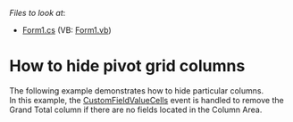 <!-- default file list -->
*Files to look at*:

* [Form1.cs](./CS/XtraPivotGrid_HidingColumns/Form1.cs) (VB: [Form1.vb](./VB/XtraPivotGrid_HidingColumns/Form1.vb))
<!-- default file list end -->
# How to hide pivot grid columns


<p>The following example demonstrates how to hide particular columns.<br> In this example, the <a href="https://documentation.devexpress.com/#WindowsForms/DevExpressXtraPivotGridPivotGridControl_CustomFieldValueCellstopic">CustomFieldValueCells</a> event is handled to remove the Grand Total column if there are no fields located in the Column Area.</p>

<br/>


